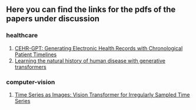## Here you can find the links for the pdfs of the papers under discussion

### healthcare
1. [CEHR-GPT: Generating Electronic Health Records with Chronological Patient Timelines](https://arxiv.org/pdf/2402.04400)
2. [Learning the natural history of human disease with generative transformers](https://www.medrxiv.org/content/10.1101/2024.06.07.24308553v1.full.pdf)


### computer-vision
1. [Time Series as Images: Vision Transformer for Irregularly Sampled Time Series](https://proceedings.neurips.cc/paper_files/paper/2023/file/9a17c1eb808cf012065e9db47b7ca80d-Paper-Conference.pdf)